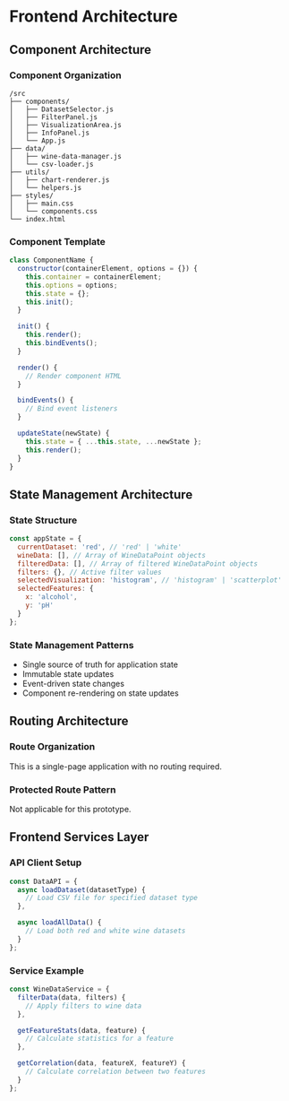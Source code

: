 # Frontend Architecture

## Component Architecture

### Component Organization

```
/src
├── components/
│   ├── DatasetSelector.js
│   ├── FilterPanel.js
│   ├── VisualizationArea.js
│   ├── InfoPanel.js
│   └── App.js
├── data/
│   ├── wine-data-manager.js
│   └── csv-loader.js
├── utils/
│   ├── chart-renderer.js
│   └── helpers.js
├── styles/
│   ├── main.css
│   └── components.css
└── index.html
```

### Component Template

```javascript
class ComponentName {
  constructor(containerElement, options = {}) {
    this.container = containerElement;
    this.options = options;
    this.state = {};
    this.init();
  }

  init() {
    this.render();
    this.bindEvents();
  }

  render() {
    // Render component HTML
  }

  bindEvents() {
    // Bind event listeners
  }

  updateState(newState) {
    this.state = { ...this.state, ...newState };
    this.render();
  }
}
```

## State Management Architecture

### State Structure

```javascript
const appState = {
  currentDataset: 'red', // 'red' | 'white'
  wineData: [], // Array of WineDataPoint objects
  filteredData: [], // Array of filtered WineDataPoint objects
  filters: {}, // Active filter values
  selectedVisualization: 'histogram', // 'histogram' | 'scatterplot'
  selectedFeatures: {
    x: 'alcohol',
    y: 'pH'
  }
};
```

### State Management Patterns

- Single source of truth for application state
- Immutable state updates
- Event-driven state changes
- Component re-rendering on state updates

## Routing Architecture

### Route Organization

This is a single-page application with no routing required.

### Protected Route Pattern

Not applicable for this prototype.

## Frontend Services Layer

### API Client Setup

```javascript
const DataAPI = {
  async loadDataset(datasetType) {
    // Load CSV file for specified dataset type
  },

  async loadAllData() {
    // Load both red and white wine datasets
  }
};
```

### Service Example

```javascript
const WineDataService = {
  filterData(data, filters) {
    // Apply filters to wine data
  },

  getFeatureStats(data, feature) {
    // Calculate statistics for a feature
  },

  getCorrelation(data, featureX, featureY) {
    // Calculate correlation between two features
  }
};
```

